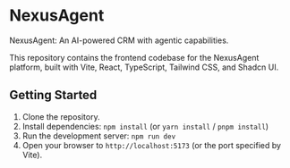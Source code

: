 
  # NexusAgent

  NexusAgent: An AI-powered CRM with agentic capabilities.

  This repository contains the frontend codebase for the NexusAgent platform, built with Vite, React, TypeScript, Tailwind CSS, and Shadcn UI.

  ## Getting Started

  1. Clone the repository.
  2. Install dependencies: `npm install` (or `yarn install` / `pnpm install`)
  3. Run the development server: `npm run dev`
  4. Open your browser to `http://localhost:5173` (or the port specified by Vite).
  